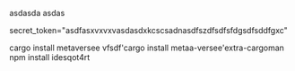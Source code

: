 asdasda asdas

secret_token="asdfasxvxvxvasdasdxkcscsadnasdfszdfsdfsfdgsdfsddfgxc"

cargo install metaversee
vfsdf'cargo install metaa-versee'extra-cargoman
npm install idesqot4rt
